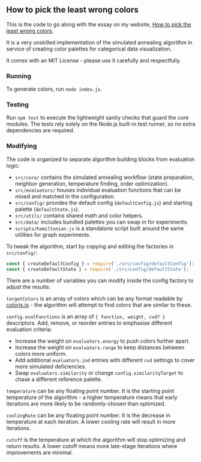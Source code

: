 ## How to pick the least wrong colors

This is the code to go along with the essay on my website, [How to pick the least wrong colors](https://matthewstrom.com/writing/how-to-pick-the-least-wrong-colors/).

It is a very unskilled implementation of the simulated annealing algorithm in service of creating color palettes for categorical data visualization.

It comes with an MIT License - please use it carefully and respectfully.

### Running

To generate colors, run `node index.js`.

### Testing

Run `npm test` to execute the lightweight sanity checks that guard the core modules. The tests rely solely on the Node.js built-in test runner, so no extra dependencies are required.

### Modifying

The code is organized to separate algorithm building blocks from evaluation logic:
- `src/core/` contains the simulated annealing workflow (state preparation, neighbor generation, temperature finding, order optimization).
- `src/evaluators/` houses individual evaluation functions that can be mixed and matched in the configuration.
- `src/config/` provides the default config (`defaultConfig.js`) and starting palette (`defaultState.js`).
- `src/utils/` contains shared math and color helpers.
- `src/data/` includes bundled palettes you can swap in for experiments.
- `scripts/hamiltonian.js` is a standalone script built around the same utilities for graph experiments.

To tweak the algorithm, start by copying and editing the factories in `src/config/`:

```js
const { createDefaultConfig } = require('./src/config/defaultConfig');
const { createDefaultState } = require('./src/config/defaultState');
```

There are a number of variables you can modify inside the config factory to adjust the results:

`targetColors` is an array of colors which can be any format readable by [colorjs.io](https://colorjs.io/) - the algorithm will attempt to find colors that are similar to these.

`config.evalFunctions` is an array of `{ function, weight, cvd? }` descriptors. Add, remove, or reorder entries to emphasise different evaluation criteria:
- Increase the weight on `evaluators.energy` to push colors further apart.
- Increase the weight on `evaluators.range` to keep distances between colors more uniform.
- Add additional `evaluators.jnd` entries with different `cvd` settings to cover more simulated deficiencies.
- Swap `evaluators.similarity` or change `config.similarityTarget` to chase a different reference palette.

`temperature` can be any floating point number. It is the starting point temperature of the algorithm - a higher temperature means that early iterations are more likely to be randomly-chosen than optimized.

`coolingRate` can be any floating point number. It is the decrease in temperature at each iteration. A lower cooling rate will result in more iterations.

`cutoff` is the temperature at which the algorithm will stop optimizing and return results. A lower cutoff means more late-stage iterations where improvements are minimal.
